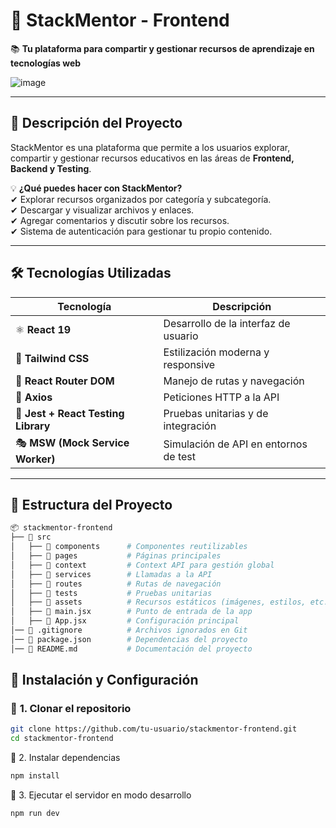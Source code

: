 # 🌟 StackMentor - Frontend  
📚 **Tu plataforma para compartir y gestionar recursos de aprendizaje en tecnologías web**  

![image](https://github.com/user-attachments/assets/389a4ac9-1d85-4085-a682-845d28f785f4)



---

## 📌 **Descripción del Proyecto**  
StackMentor es una plataforma que permite a los usuarios explorar, compartir y gestionar recursos educativos en las áreas de **Frontend, Backend y Testing**.  

💡 **¿Qué puedes hacer con StackMentor?**  
✔ Explorar recursos organizados por categoría y subcategoría.  
✔ Descargar y visualizar archivos y enlaces.  
✔ Agregar comentarios y discutir sobre los recursos.  
✔ Sistema de autenticación para gestionar tu propio contenido.  

---

## 🛠️ **Tecnologías Utilizadas**  
| Tecnología | Descripción |
|------------|------------|
| ⚛️ **React 19** | Desarrollo de la interfaz de usuario |
| 🎨 **Tailwind CSS** | Estilización moderna y responsive |
| 🚀 **React Router DOM** | Manejo de rutas y navegación |
| 📡 **Axios** | Peticiones HTTP a la API |
| 🧪 **Jest + React Testing Library** | Pruebas unitarias y de integración |
| 🎭 **MSW (Mock Service Worker)** | Simulación de API en entornos de test |

---

## 📂 **Estructura del Proyecto**  

```sh
📦 stackmentor-frontend
├── 📂 src
│   ├── 📂 components      # Componentes reutilizables
│   ├── 📂 pages           # Páginas principales
│   ├── 📂 context         # Context API para gestión global
│   ├── 📂 services        # Llamadas a la API
│   ├── 📂 routes          # Rutas de navegación
│   ├── 📂 tests           # Pruebas unitarias
│   ├── 📂 assets          # Recursos estáticos (imágenes, estilos, etc.)
│   ├── 📄 main.jsx        # Punto de entrada de la app
│   ├── 📄 App.jsx         # Configuración principal
│── 📄 .gitignore          # Archivos ignorados en Git
│── 📄 package.json        # Dependencias del proyecto
│── 📄 README.md           # Documentación del proyecto


```

## 🎯 Instalación y Configuración

### 🔹 **1. Clonar el repositorio**
```sh
git clone https://github.com/tu-usuario/stackmentor-frontend.git
cd stackmentor-frontend
```

🔹 2. Instalar dependencias
```sh
npm install
```
🔹 3. Ejecutar el servidor en modo desarrollo
```sh
npm run dev

```


